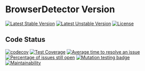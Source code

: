# BrowserDetector Version

[![Latest Stable Version](https://poser.pugx.org/mimmi20/browser-detector-version/v/stable?format=flat-square)](https://packagist.org/packages/mimmi20/browser-detector-version)
[![Latest Unstable Version](https://poser.pugx.org/mimmi20/browser-detector-version/v/unstable?format=flat-square)](https://packagist.org/packages/mimmi20/browser-detector-version)
[![License](https://poser.pugx.org/mimmi20/browser-detector-version/license?format=flat-square)](https://packagist.org/packages/mimmi20/browser-detector-version)

## Code Status

[![codecov](https://codecov.io/gh/mimmi20/browser-detector-version/branch/master/graph/badge.svg)](https://codecov.io/gh/mimmi20/browser-detector-version)
[![Test Coverage](https://api.codeclimate.com/v1/badges/7231da8072b5270ed577/test_coverage)](https://codeclimate.com/github/mimmi20/browser-detector-version/test_coverage)
[![Average time to resolve an issue](https://isitmaintained.com/badge/resolution/mimmi20/browser-detector-version.svg)](https://isitmaintained.com/project/mimmi20/browser-detector-version "Average time to resolve an issue")
[![Percentage of issues still open](https://isitmaintained.com/badge/open/mimmi20/browser-detector-version.svg)](https://isitmaintained.com/project/mimmi20/browser-detector-version "Percentage of issues still open")
[![Mutation testing badge](https://img.shields.io/endpoint?style=flat&url=https%3A%2F%2Fbadge-api.stryker-mutator.io%2Fgithub.com%2Fmimmi20%2Fbrowser-detector-version%2Fmaster)](https://dashboard.stryker-mutator.io/reports/github.com/mimmi20/browser-detector-version/master)
[![Maintainability](https://api.codeclimate.com/v1/badges/7231da8072b5270ed577/maintainability)](https://codeclimate.com/github/mimmi20/browser-detector-version/maintainability)
